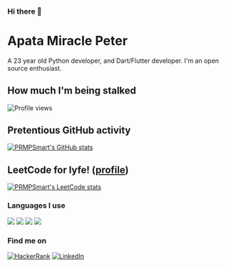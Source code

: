 ### Hi there 👋

<!--
**prmpsmart/prmpsmart** is a ✨ _special_ ✨ repository because its `README.md` (this file) appears on your GitHub profile.

Here are some ideas to get you started:

- 🔭 I’m currently working on ...
- 🌱 I’m currently learning ...
- 👯 I’m looking to collaborate on ...
- 🤔 I’m looking for help with ...
- 💬 Ask me about ...
- 📫 How to reach me: ...
- 😄 Pronouns: ...
- ⚡ Fun fact: ...
-->

# Apata Miracle Peter

A 23 year old Python developer, and Dart/Flutter developer. I'm an open source enthusiast.


## How much I'm being stalked
 
<img src="https://gpvc.arturio.dev/prmpsmart" alt="Profile views"/>

## Pretentious GitHub activity

[![PRMPSmart's GitHub stats](https://github-readme-stats.vercel.app/api?username=prmpsmart&show_icons=true&icon_color=586069&text_color=586069&bg_color=fff&line_height=30&hide_title=true&title_color=0366d6)](https://github.com/anuraghazra/github-readme-stats)

## LeetCode for lyfe! ([profile](https://leetcode.com/prmpsmart))
[![PRMPSmart's LeetCode stats](https://leetcode-stats-six.vercel.app/api?username=prmpsmart)](https://github.com/KnlnKS/leetcode-stats)

### Languages I use

<img src="https://img.shields.io/badge/python%20-%2314354C.svg?&style=for-the-badge&logo=python&logoColor=white"/> <img src="https://img.shields.io/badge/c-%2300599C.svg?style=for-the-badge&logo=c&logoColor=white"> <img src="https://img.shields.io/badge/c++%20-%2300599C.svg?&style=for-the-badge&logo=c%2B%2B&ogoColor=white"/> <img src="https://img.shields.io/badge/dart-%2300ADD8.svg?style=for-the-badge&logo=dart&logoColor=white">


### Find me on

<a href="https://www.hackerrank.com/prmpsmart"><img alt="HackerRank" src="https://img.shields.io/badge/-Hackerrank-2EC866?style=for-the-badge&logo=HackerRank&logoColor=white"/></a>	<a href = "https://www.linkedin.com/in/prmpsmart/"><img alt="LinkedIn" src="https://img.shields.io/badge/linkedin%20-%230077B5.svg?&style=for-the-badge&logo=linkedin&logoColor=white"/></a>
